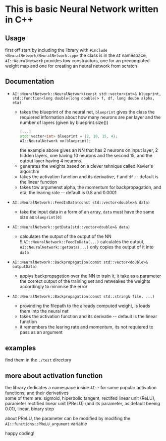# This is basic Neural Network written in C++  

## Usage  
first off start by including the library with `#include <NeuralNetwork/NeuralNetwork.cpp>`
the class is in the `AI` namespace, `AI::NeuralNetwork` provides tow constructors, one for an precomputed weight map and one for creating an neural network from scratch  
    
## Documentation  
- `AI::NeuralNetwork::NeuralNetwork(const std::vector<int>& blueprint, std::function<long double(long double)> f, df, long doube alpha, eta)`  
    - takes the blueprint of the neural net, `blueprint` gives the class the requiered information about how many neurons are per layer and the number of layers (given by blueprint.size())
        ```C++
        [...]
        std::vector<int> blueprint = {2, 10, 15, 4};
        AI::NeuralNetwork nn(blueprint);
        ```  
        the example above gives an NN that has 2 neurons on input layer, 2 hidden layers, one having 10 neurons and the second 15, and the output layer having 4 neurons.  
    - generates the weights based on a clever tehnique called Xavier's algorithm  
    - takes the activation function and its derivative, `f` and `df` -- default is the linear function  
    - takes tow argumenst alpha, the momentum for backpropagation, and eta, the learing rate -- default is 0.8 and 0.0001

- `AI::NeuralNetwork::FeedInData(const std::vector<double>& data)`  
    - take the input data in a form of an array, `data` must have the same size as `blueprint[0]`  

- `AI::NeuralNetwork::getData(std::vector<double>& data)`
    - calculates the output of the output of the NN  
        !! `AI::NeuralNetwork::FeedInData(...)` calculates the output, `AI::NeuralNetwork::getData(...)` only copies the output of it into `data`  
- `AI::NeuralNetwork::Backpropagation(const std::vector<double>& outputData)`
    - applys backpropagation over the NN to train it, it take as a parameter the correct output of the training set and retweakes the weights accordingly to minimise the error
- `AI::NeuralNetwork::Backpropagation(const std::string& file, ...)`
    - provinding the filepath to the already computed weight, is loads them into the neural net
    - takes the activation function and its derivatie -- default is the linear function  
    - it remembers the learing rate and momentum, its not requiered to pass as an argument  

## examples  
find them in the `./test` directory  

## more about activation function  
the library dedicates a namespace inside `AI::` for some popular activation functions, and their derivatives  
some of them are: sigmoid, hiperbolic tangent, rectifed linear unit (ReLU),
parameter rectified linear unit (PReLU) (and its parameter, as default beeing 0.01),
linear, binary step

about PReLU, the parameter can be modified by modifing the `AI::functions::PReLU_argument` variable


happy coding!
